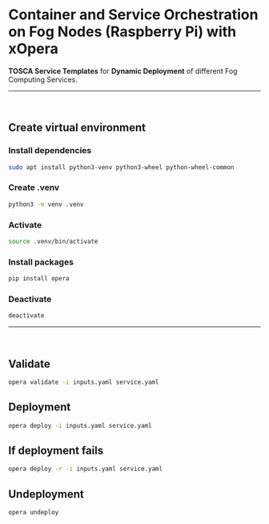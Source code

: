# Container and Service Orchestration on Fog Nodes (Raspberry Pi) with xOpera

**TOSCA Service Templates** for **Dynamic Deployment** of different Fog Computing Services.

---
<br>

## Create virtual environment
### Install dependencies
```bash
sudo apt install python3-venv python3-wheel python-wheel-common
```
### Create .venv
```bash
python3 -m venv .venv
```
### Activate
```bash
source .venv/bin/activate
```
### Install packages
```bash
pip install opera
```

### Deactivate
```bash
deactivate
```
---
<br>

## Validate
```bash
opera validate -i inputs.yaml service.yaml
```

## Deployment
```bash
opera deploy -i inputs.yaml service.yaml
```

## If deployment fails
```bash
opera deploy -r -i inputs.yaml service.yaml
```

## Undeployment
```bash
opera undeploy
```